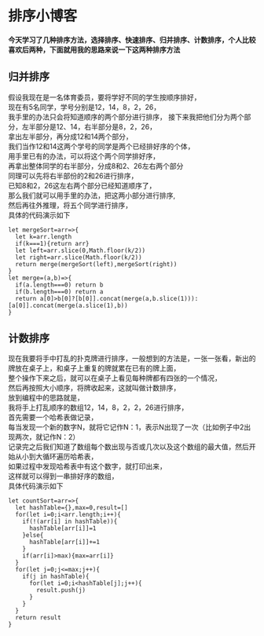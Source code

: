 # 排序小博客
#### 今天学习了几种排序方法，选择排序、快速排序、归并排序、计数排序，个人比较喜欢后两种，下面就用我的思路来说一下这两种排序方法
## 归并排序
假设我现在是一名体育委员，要将学好不同的学生按顺序排好，<br/>
现在有5名同学，学号分别是12，14，8，2，26，<br/>
我手里的办法只会将知道顺序的两个部分进行排序，
接下来我把他们分为两个部分，左半部分是12、14，右半部分是8，2，26，<br/>
拿出左半部分，再分成12和14两个部分，<br/>
我们当作12和14这两个学号的同学是两个已经排好序的个体，<br/>
用手里已有的办法，可以将这个两个同学排好序，<br/>
再拿出整体同学的右半部分，分成8和2、26左右两个部分<br/>
同理可以先将右半部份的2和26进行排序，<br/>
已知8和2，26这左右两个部分已经知道顺序了，<br/>
那么我们就可以用手里的办法，把这两小部分进行排序,<br/>
然后再往外推理，将五个同学进行排序，<br/>
具体的代码演示如下
```
let mergeSort=arr=>{
  let k=arr.length
  if(k===1){return arr}
  let left=arr.slice(0,Math.floor(k/2))
  let right=arr.slice(Math.floor(k/2))
  return merge(mergeSort(left),mergeSort(right))
}
let merge=(a,b)=>{
  if(a.length===0) return b
  if(b.length===0) return a
  return a[0]>b[0]?[b[0]].concat(merge(a,b.slice(1))):[a[0]].concat(merge(a.slice(1),b))
}
```
## 计数排序
现在我要将手中打乱的扑克牌进行排序，一般想到的方法是，一张一张看，新出的牌放在桌子上，和桌子上重复的牌就累在已有的牌上面，<br/>
整个操作下来之后，就可以在桌子上看见每种牌都有四张的一个情况，<br/>
然后再按照大小顺序，将牌收起来，这就叫做计数排序，<br/>
放到编程中的思路就是，<br/>
我将手上打乱顺序的数组12，14，8，2，2，26进行排序，<br/>
首先需要一个哈希表做记录，<br/>
每当发现一个新的数字N，就将它记作N：1，表示N出现了一次（比如例子中2出现两次，就记作N：2）<br/>
记录完之后我们知道了数组每个数出现与否或几次以及这个数组的最大值，然后开始从小到大循环遍历哈希表，<br/>
如果过程中发现哈希表中有这个数字，就打印出来，<br/>
这样就可以得到一串排好序的数组，<br/>
具体代码演示如下
```
let countSort=arr=>{
  let hashTable={},max=0,result=[]
  for(let i=0;i<arr.length;i++){
    if(!(arr[i] in hashTable)){
      hashTable[arr[i]]=1
    }else{
      hashTable[arr[i]]+=1
    }
    if(arr[i]>max){max=arr[i]}
  }
  for(let j=0;j<=max;j++){
    if(j in hashTable){
      for(let i=0;i<hashTable[j];j++){
        result.push(j)
      }
    }
  }
  return result
}
```

